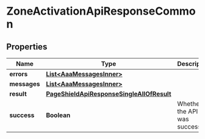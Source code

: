 

# ZoneActivationApiResponseCommon


## Properties

| Name | Type | Description | Notes |
|------------ | ------------- | ------------- | -------------|
|**errors** | [**List&lt;AaaMessagesInner&gt;**](AaaMessagesInner.md) |  |  |
|**messages** | [**List&lt;AaaMessagesInner&gt;**](AaaMessagesInner.md) |  |  |
|**result** | [**PageShieldApiResponseSingleAllOfResult**](PageShieldApiResponseSingleAllOfResult.md) |  |  |
|**success** | **Boolean** | Whether the API call was successful |  |



